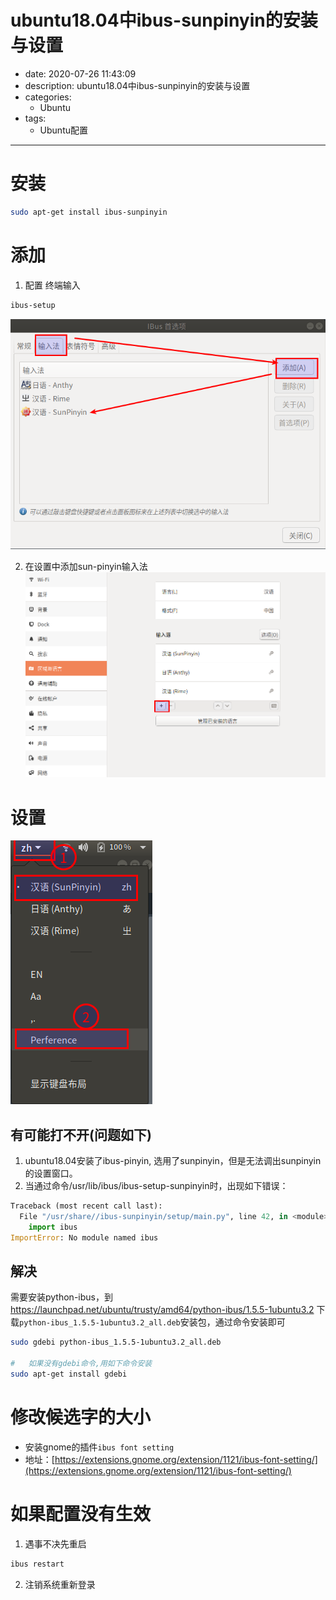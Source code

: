 #   ubuntu18.04中ibus-sunpinyin的安装与设置
+ date: 2020-07-26 11:43:09
+ description: ubuntu18.04中ibus-sunpinyin的安装与设置
+ categories:
  - Ubuntu
+ tags:
  - Ubuntu配置
---
#   安装
```bash
sudo apt-get install ibus-sunpinyin
```

#   添加
1.  配置
终端输入
```bash
ibus-setup
```
![](../images/2020/07/20200726002.png)

2.  在设置中添加sun-pinyin输入法
![](../images/2020/07/20200726001.png)

#   设置
![](../images/2020/07/20200726004.png)

##  有可能打不开(问题如下)
1.  ubuntu18.04安装了ibus-pinyin, 选用了sunpinyin，但是无法调出sunpinyin的设置窗口。
2.  当通过命令/usr/lib/ibus/ibus-setup-sunpinyin时，出现如下错误：

```python
Traceback (most recent call last):
  File "/usr/share//ibus-sunpinyin/setup/main.py", line 42, in <module>
    import ibus
ImportError: No module named ibus
```

##  解决
需要安装python-ibus，到 https://launchpad.net/ubuntu/trusty/amd64/python-ibus/1.5.5-1ubuntu3.2 下载`python-ibus_1.5.5-1ubuntu3.2_all.deb`安装包，通过命令安装即可
```bash
sudo gdebi python-ibus_1.5.5-1ubuntu3.2_all.deb

#   如果没有gdebi命令,用如下命令安装
sudo apt-get install gdebi
```

#   修改候选字的大小
+   安装gnome的插件`ibus font setting`
+   地址：[https://extensions.gnome.org/extension/1121/ibus-font-setting/](https://extensions.gnome.org/extension/1121/ibus-font-setting/)

#   如果配置没有生效
1.  遇事不决先重启
```bash
ibus restart
```
2.  注销系统重新登录

